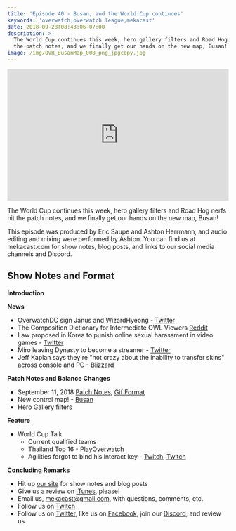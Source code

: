 ```yaml
---
title: 'Episode 40 - Busan, and the World Cup continues'
keywords: 'overwatch,overwatch league,mekacast'
date: 2018-09-28T08:43:06-07:00
description: >-
  The World Cup continues this week, hero gallery filters and Road Hog nerfs hit
  the patch notes, and we finally get our hands on the new map, Busan!
image: /img/OVR_BusanMap_008_png_jpgcopy.jpg
---
```

<iframe width="100%" height="300" scrolling="no" frameborder="no" allow="autoplay" src="https://w.soundcloud.com/player/?url=https%3A//api.soundcloud.com/tracks/506805933&color=%238992b9&auto_play=false&hide_related=false&show_comments=true&show_user=true&show_reposts=false&show_teaser=true&visual=true"></iframe>

The World Cup continues this week, hero gallery filters and Road Hog nerfs hit the patch notes, and we finally get our hands on the new map, Busan!

This episode was produced by Eric Saupe and Ashton Herrmann, and audio editing and mixing were performed by Ashton. You can find us at mekacast.com for show notes, blog posts, and links to our social media channels and Discord.

## Show Notes and Format

**Introduction**

**News**

  * OverwatchDC sign Janus and WizardHyeong - [Twitter](https://twitter.com/overwatchdc/status/1039714993913118721?s=21)
  * The Composition Dictionary for Intermediate OWL Viewers [Reddit](https://i.redd.it/4bxzt9pw83m11.png)
  * Law proposed in Korea to punish online sexual harassment in video games - [Twitter](https://twitter.com/gatamchun/status/1040673173690347521)
  * Miro leaving Dynasty to become a streamer - [Twitter](https://twitter.com/gatamchun/status/1039859439078203392)
  * Jeff Kaplan says they're "not crazy about the inability to transfer skins" across console and PC - [Blizzard](https://us.forums.blizzard.com/en/overwatch/t/blizzcon-sombra-skin/209804/5)
 
**Patch Notes and Balance Changes**
  *  September 11, 2018 [Patch Notes](http://playoverwatch.com/en-us/news/patch-notes/pc), [Gif Format](https://gfycat.com/MajorDiligentIbizanhound)
  *  New control map! - [Busan](https://overwatch.gamepedia.com/Busan)
  *  Hero Gallery filters
 
**Feature**

 * World Cup Talk
   * Current qualified teams
   * Thailand Top 16 - [PlayOverwatch](https://worldcup.playoverwatch.com/en-us/standings/top-24)
   * Agilities forgot to bind his interact key - [Twitch](https://clips.twitch.tv/PlumpAlluringLadiesVoHiYo), [Twitch](https://clips.twitch.tv/OddHungryMangoVoteYea)

**Concluding Remarks**

 *  Hit up [our site](https://www.mekacast.com) for show notes and blog posts
 *  Give us a review on [iTunes](https://itunes.apple.com/us/podcast/mekacast-overwatch-esports-podcast/id1304572195?mt=2), please!
 *  Email us, <mekacast@gmail.com>, with questions, comments, etc.
 *  Follow us on [Twitch](https://twitch.tv/mekacast)
 *  Follow us on [Twitter](https://twitter.com/MEKAcast), like us on [Facebook](https://www.facebook.com/mekacast/), join our [Discord](https://discord.gg/VFG9Cug), and review us
